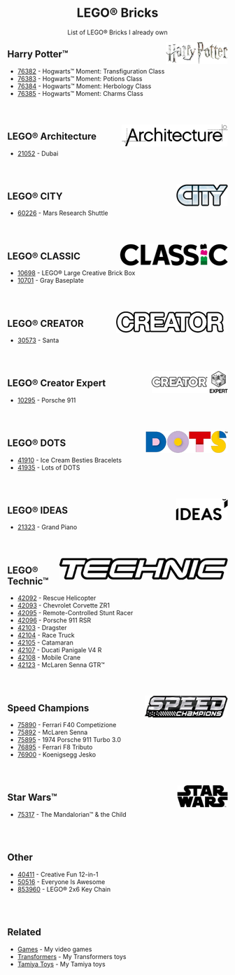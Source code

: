 <h1 align="center">LEGO® Bricks</h1>

<p align="center">List of LEGO® Bricks I already own</p>

<div align="right">
  <img height="50px" src="https://raw.githubusercontent.com/LitoMore/lego-bricks/main/media/harry-potter.webp" align="right" />
</div>

## Harry Potter™

- [76382](https://www.lego.com/en-us/product/hogwarts-moment-transfiguration-class-76382) - Hogwarts™ Moment: Transfiguration Class
- [76383](https://www.lego.com/en-us/product/hogwarts-moment-potions-class-76383) - Hogwarts™ Moment: Potions Class
- [76384](https://www.lego.com/en-us/product/hogwarts-moment-herbology-class-76384) - Hogwarts™ Moment: Herbology Class
- [76385](https://www.lego.com/en-us/product/hogwarts-moment-charms-class-76385) - Hogwarts™ Moment: Charms Class

<br /><br />

<div align="right">
  <picture>
    <source media="(prefers-color-scheme: dark)" srcset="https://raw.githubusercontent.com/LitoMore/lego-bricks/main/media/lego-architecture-darkmode.webp" />
    <source media="(prefers-color-scheme: light)" srcset="https://raw.githubusercontent.com/LitoMore/lego-bricks/main/media/lego-architecture.webp" />
    <img height="50px" src="https://raw.githubusercontent.com/LitoMore/lego-bricks/main/media/lego-architecture.webp" align="right" />
  </picture>
</div>

## LEGO® Architecture

- [21052](https://www.lego.com/en-us/product/dubai-21052) - Dubai

<br /><br />

<div align="right">
  <img height="50px" src="https://raw.githubusercontent.com/LitoMore/lego-bricks/main/media/lego-city.webp" align="right" />
</div>

## LEGO® CITY

- [60226](https://www.lego.com/en-us/product/mars-research-shuttle-60226) - Mars Research Shuttle

<br /><br />

<div align="right">
  <picture>
    <source media="(prefers-color-scheme: dark)" srcset="https://raw.githubusercontent.com/LitoMore/lego-bricks/main/media/lego-classic-darkmode.webp" />
    <source media="(prefers-color-scheme: light)" srcset="https://raw.githubusercontent.com/LitoMore/lego-bricks/main/media/lego-classic.webp" />
    <img height="50px" src="https://raw.githubusercontent.com/LitoMore/lego-bricks/main/media/lego-classic.webp" align="right" />
  </picture>
</div>

## LEGO® CLASSIC

- [10698](https://www.lego.com/en-us/product/lego-large-creative-brick-box-10698) - LEGO® Large Creative Brick Box
- [10701](https://www.lego.com/en-us/product/gray-baseplate-10701) - Gray Baseplate

<br /><br />

<div align="right">
  <img height="50px" src="https://raw.githubusercontent.com/LitoMore/lego-bricks/main/media/lego-creator.webp" align="right" />
</div>

## LEGO® CREATOR

- [30573](https://www.lego.com/en-us/service/buildinginstructions/30573) - Santa

<br /><br />

<div align="right">
  <img height="50px" src="https://raw.githubusercontent.com/LitoMore/lego-bricks/main/media/lego-creator-expert.webp" align="right" />
</div>

## LEGO® Creator Expert

- [10295](https://www.lego.com/en-us/product/porsche-911-10295) - Porsche 911

<br /><br />

<div align="right">
  <img height="50px" src="https://raw.githubusercontent.com/LitoMore/lego-bricks/main/media/lego-dots.webp" align="right" />
</div>

## LEGO® DOTS

- [41910](https://www.lego.com/en-us/product/ice-cream-besties-bracelets-41910) - Ice Cream Besties Bracelets
- [41935](https://www.lego.com/en-us/product/lots-of-dots-41935) - Lots of DOTS

<br /><br />

<div align="right">
  <picture>
    <source media="(prefers-color-scheme: dark)" srcset="https://raw.githubusercontent.com/LitoMore/lego-bricks/main/media/lego-ideas-darkmode.webp" />
    <source media="(prefers-color-scheme: light)" srcset="https://raw.githubusercontent.com/LitoMore/lego-bricks/main/media/lego-ideas.webp" />
    <img height="50px" src="https://raw.githubusercontent.com/LitoMore/lego-bricks/main/media/lego-ideas.webp" align="right" />
  </picture>
</div>

## LEGO® IDEAS

- [21323](https://www.lego.com/en-us/product/grand-piano-21323) - Grand Piano

<br /><br />

<div align="right">
  <img height="50px" src="https://raw.githubusercontent.com/LitoMore/lego-bricks/main/media/lego-technic.webp" align="right" />
</div>

## LEGO® Technic™

- [42092](https://www.lego.com/en-us/product/rescue-helicopter-42092) - Rescue Helicopter
- [42093](https://www.lego.com/en-us/product/chevrolet-corvette-zr1-42093) - Chevrolet Corvette ZR1
- [42095](https://www.lego.com/en-us/product/remote-controlled-stunt-racer-42095) - Remote-Controlled Stunt Racer
- [42096](https://www.lego.com/en-us/product/porsche-911-rsr-42096) - Porsche 911 RSR
- [42103](https://www.lego.com/en-us/product/dragster-42103) - Dragster
- [42104](https://www.lego.com/en-us/product/race-truck-42104) - Race Truck
- [42105](https://www.lego.com/en-us/product/catamaran-42105) - Catamaran
- [42107](https://www.lego.com/en-us/product/ducati-panigale-v4-r-42107) - Ducati Panigale V4 R
- [42108](https://www.lego.com/en-us/product/mobile-crane-42108) - Mobile Crane
- [42123](https://www.lego.com/en-us/product/mclaren-senna-gtr-42123) - McLaren Senna GTR™

<br /><br />

<div align="right">
  <img height="50px" src="https://raw.githubusercontent.com/LitoMore/lego-bricks/main/media/speed-champions.webp" align="right" />
</div>

## Speed Champions

- [75890](https://www.lego.com/en-us/product/ferrari-f40-competizione-75890) - Ferrari F40 Competizione
- [75892](https://www.lego.com/en-us/product/mclaren-senna-75892) - McLaren Senna
- [75895](https://www.lego.com/en-us/product/1974-porsche-911-turbo-3-0-75895) - 1974 Porsche 911 Turbo 3.0
- [76895](https://www.lego.com/en-us/product/ferrari-f8-tributo-76895) - Ferrari F8 Tributo
- [76900](https://www.lego.com/en-us/product/koenigsegg-jesko-76900) - Koenigsegg Jesko

<br /><br />

<div align="right">
  <picture>
    <source media="(prefers-color-scheme: dark)" srcset="https://raw.githubusercontent.com/LitoMore/lego-bricks/main/media/star-wars-darkmode.webp" />
    <source media="(prefers-color-scheme: light)" srcset="https://raw.githubusercontent.com/LitoMore/lego-bricks/main/media/star-wars.webp" />
    <img height="50px" src="https://raw.githubusercontent.com/LitoMore/lego-bricks/main/media/star-wars.webp" align="right" />
  </picture>
</div>

## Star Wars™

- [75317](https://www.lego.com/en-us/product/the-mandalorian-the-child-75317) - The Mandalorian™ & the Child

<br /><br />

## Other

- [40411](https://www.lego.com/en-us/product/creative-fun-12-in-1-40411) - Creative Fun 12-in-1
- [50516](https://www.lego.com/en-us/product/everyone-is-awesome-40516) - Everyone Is Awesome
- [853960](https://www.lego.com/en-us/product/lego-2x6-key-chain-853960) - LEGO® 2x6 Key Chain

<br /><br />

## Related

- [Games](https://github.com/LitoMore/games) - My video games
- [Transformers](https://github.com/LitoMore/transformers) - My Transformers toys
- [Tamiya Toys](https://github.com/LitoMore/tamiya-toys) - My Tamiya toys
